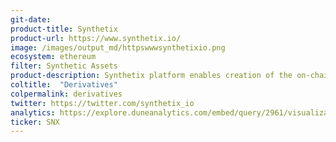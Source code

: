 ```yaml
---
git-date:
product-title: Synthetix
product-url: https://www.synthetix.io/
image: /images/output_md/httpswwwsynthetixio.png
ecosystem: ethereum
filter: Synthetic Assets
product-description: Synthetix platform enables creation of the on-chain synthetic assets that tracks value of assets in real world. [Interview with Kain Warwick, founder of Synthetix](/synthetix).
coltitle:  "Derivatives"
colpermalink: derivatives
twitter: https://twitter.com/synthetix_io
analytics: https://explore.duneanalytics.com/embed/query/2961/visualization/5722?api_key=wfCADWmqi3i7pw6QqN3H93ZOXAx6dfshaLYoVGvH
ticker: SNX
---
```

